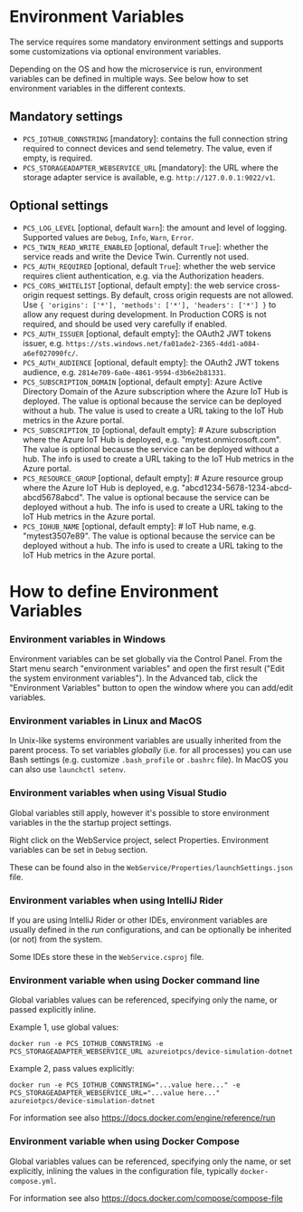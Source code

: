 # Environment Variables

The service requires some mandatory environment settings and supports some
customizations via optional environment variables.

Depending on the OS and how the microservice is run, environment variables
can be defined in multiple ways. See below how to set environment variables
in the different contexts.

## Mandatory settings

* `PCS_IOTHUB_CONNSTRING` [mandatory]: contains the full connection string
  required to connect devices and send telemetry. The value, even if empty,
  is required.
* `PCS_STORAGEADAPTER_WEBSERVICE_URL` [mandatory]: the URL where the storage
  adapter service is available, e.g. `http://127.0.0.1:9022/v1`.

## Optional settings

* `PCS_LOG_LEVEL` [optional, default `Warn`]: the amount and level of logging.
  Supported values are `Debug`, `Info`, `Warn`, `Error`.
* `PCS_TWIN_READ_WRITE_ENABLED` [optional, default `True`]: whether the service
  reads and write the Device Twin.  Currently not used.
* `PCS_AUTH_REQUIRED` [optional, default `True`]: whether the web service
  requires client authentication, e.g. via the Authorization headers.
* `PCS_CORS_WHITELIST` [optional, default empty]: the web service cross-origin
  request settings. By default, cross origin requests are not allowed.
  Use `{ 'origins': ['*'], 'methods': ['*'], 'headers': ['*'] }` to allow
  any request during development.  In Production CORS is not required, and
  should be used very carefully if enabled.
* `PCS_AUTH_ISSUER` [optional, default empty]: the OAuth2 JWT tokens
  issuer, e.g. `https://sts.windows.net/fa01ade2-2365-4dd1-a084-a6ef027090fc/`.
* `PCS_AUTH_AUDIENCE` [optional, default empty]: the OAuth2 JWT tokens
  audience, e.g. `2814e709-6a0e-4861-9594-d3b6e2b81331`.
* `PCS_SUBSCRIPTION_DOMAIN` [optional, default empty]: Azure Active
  Directory Domain of the Azure subscription where the Azure IoT Hub is
  deployed. The value is optional because the service can be deployed without
  a hub. The value is used to create a URL taking to the IoT Hub metrics in
  the Azure portal.
* `PCS_SUBSCRIPTION_ID` [optional, default empty]: # Azure subscription
   where the Azure IoT Hub is deployed, e.g. "mytest.onmicrosoft.com". The
   value is optional because the service can be deployed without a hub.
   The info is used to create a URL taking to the IoT Hub metrics in the
   Azure portal.
* `PCS_RESOURCE_GROUP` [optional, default empty]: # Azure resource group
   where the Azure IoT Hub is deployed, e.g. "abcd1234-5678-1234-abcd-abcd5678abcd".
   The value is optional because the service can be deployed without a hub.
   The info is used to create a URL taking to the IoT Hub metrics in the
   Azure portal.
* `PCS_IOHUB_NAME` [optional, default empty]: # IoT Hub name, e.g. "mytest3507e89".
   The value is optional because the service can be deployed without a hub.
   The info is used to create a URL taking to the IoT Hub metrics in the
   Azure portal.

# How to define Environment Variables

### Environment variables in Windows

Environment variables can be set globally via the Control Panel. From the
Start menu search "environment variables" and open the first result
("Edit the system environment variables"). In the Advanced tab, click the
"Environment Variables" button to open the window where you can add/edit
variables.

### Environment variables in Linux and MacOS

In Unix-like systems environment variables are usually inherited from the
parent process. To set variables *globally* (i.e. for all processes) you
can use Bash settings (e.g. customize `.bash_profile` or `.bashrc` file).
In MacOS you can also use `launchctl setenv`.

### Environment variables when using Visual Studio

Global variables still apply, however it's possible to store environment
variables in the the startup project settings.

Right click on the WebService project, select Properties. Environment
variables can be set in `Debug` section.

These can be found also in the `WebService/Properties/launchSettings.json` file.

### Environment variables when using IntelliJ Rider

If you are using IntelliJ Rider or other IDEs, environment variables
are usually defined in the *run* configurations, and can be optionally
be inherited (or not) from the system.

Some IDEs store these in the `WebService.csproj` file.

### Environment variable when using Docker command line

Global variables values can be referenced, specifying only the name,
or passed explicitly inline.

Example 1, use global values:

```
docker run -e PCS_IOTHUB_CONNSTRING -e PCS_STORAGEADAPTER_WEBSERVICE_URL azureiotpcs/device-simulation-dotnet
```

Example 2, pass values explicitly:

```
docker run -e PCS_IOTHUB_CONNSTRING="...value here..." -e PCS_STORAGEADAPTER_WEBSERVICE_URL="...value here..." azureiotpcs/device-simulation-dotnet
```

For information see also https://docs.docker.com/engine/reference/run

### Environment variable when using Docker Compose

Global variables values can be referenced, specifying only the name,
or set explicitly, inlining the values in the configuration file,
typically `docker-compose.yml`.

For information see also https://docs.docker.com/compose/compose-file

